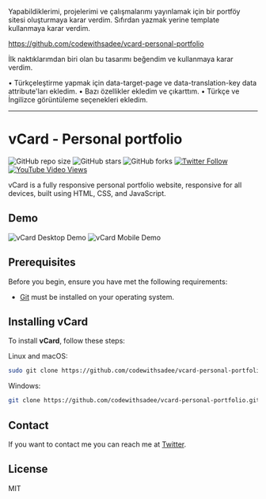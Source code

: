 Yapabildiklerimi, projelerimi ve çalışmalarımı yayınlamak için bir portföy sitesi oluşturmaya karar verdim. Sıfırdan yazmak yerine template kullanmaya karar verdim.

https://github.com/codewithsadee/vcard-personal-portfolio

İlk naktıklarımdan biri olan bu tasarımı beğendim ve kullanmaya karar verdim.

• Türkçeleştirme yapmak için data-target-page ve data-translation-key data attribute'ları ekledim.
• Bazı özellikler ekledim ve çıkarttım.
• Türkçe ve İngilizce görüntüleme seçenekleri ekledim.

------------------------------------------------------------------------------------------------------------------------------------------------------------------------

# vCard - Personal portfolio

![GitHub repo size](https://img.shields.io/github/repo-size/codewithsadee/vcard-personal-portfolio)
![GitHub stars](https://img.shields.io/github/stars/codewithsadee/vcard-personal-portfolio?style=social)
![GitHub forks](https://img.shields.io/github/forks/codewithsadee/vcard-personal-portfolio?style=social)
[![Twitter Follow](https://img.shields.io/twitter/follow/codewithsadee_?style=social)](https://twitter.com/intent/follow?screen_name=codewithsadee_)
[![YouTube Video Views](https://img.shields.io/youtube/views/SoxmIlgf2zM?style=social)](https://youtu.be/SoxmIlgf2zM)

vCard is a fully responsive personal portfolio website, responsive for all devices, built using HTML, CSS, and JavaScript.

## Demo

![vCard Desktop Demo](./website-demo-image/desktop.png "Desktop Demo")
![vCard Mobile Demo](./website-demo-image/mobile.png "Mobile Demo")

## Prerequisites

Before you begin, ensure you have met the following requirements:

* [Git](https://git-scm.com/downloads "Download Git") must be installed on your operating system.

## Installing vCard

To install **vCard**, follow these steps:

Linux and macOS:

```bash
sudo git clone https://github.com/codewithsadee/vcard-personal-portfolio.git
```

Windows:

```bash
git clone https://github.com/codewithsadee/vcard-personal-portfolio.git
```

## Contact

If you want to contact me you can reach me at [Twitter](https://www.x.com/codewithsadee_).

## License

MIT
